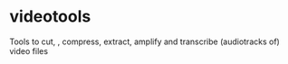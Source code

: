 # videotools
 Tools to cut, , compress, extract, amplify and transcribe (audiotracks of) video files

